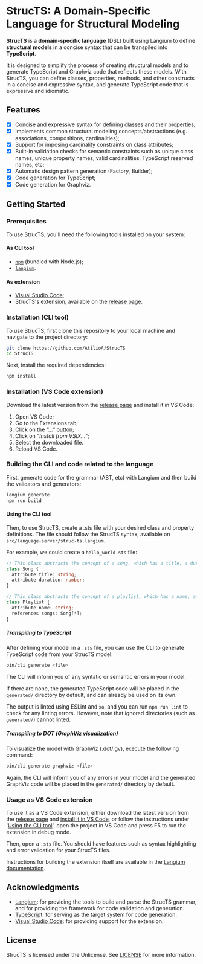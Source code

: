 # StrucTS: A Domain-Specific Language for Structural Modeling

**StrucTS** is a **domain-specific language** (DSL) built using Langium to define **structural models** in a concise syntax that can be transpiled into **TypeScript**.

It is designed to simplify the process of creating structural models and to generate TypeScript and Graphviz code that reflects these models.
With StrucTS, you can define classes, properties, methods, and other constructs in a concise and expressive syntax, and generate TypeScript code that is expressive and idiomatic.

## Features

- [x] Concise and expressive syntax for defining classes and their properties;
- [x] Implements common structural modeling concepts/abstractions (e.g. associations, compositions, cardinalities);
- [x] Support for imposing cardinality constraints on class attributes;
- [x] Built-in validation checks for semantic constraints such as unique class names, unique property names, valid cardinalities, TypeScript reserved names, etc;
- [x] Automatic design pattern generation (Factory, Builder);
- [x] Code generation for TypeScript;
- [x] Code generation for Graphviz.

## Getting Started

### Prerequisites

To use StrucTS, you'll need the following tools installed on your system:

#### As CLI tool

- [`npm`](https://www.npmjs.com/get-npm) (bundled with Node.js);
- [`langium`](https://langium.org/getting_started/installation/).

#### As extension

- [Visual Studio Code](https://code.visualstudio.com/download);
- StrucTS's extension, available on the [release page](https://github.com/AtilioA/StrucTS/releases).

### Installation (CLI tool)

To use StrucTS, first clone this repository to your local machine and navigate to the project directory:

```bash
git clone https://github.com/AtilioA/StrucTS
cd StrucTS
```

Next, install the required dependencies:

```bash
npm install
```

### Installation (VS Code extension)

Download the latest version from the [release page](https://github.com/AtilioA/StrucTS/releases) and install it in VS Code:

  1. Open VS Code;
  2. Go to the Extensions tab;
  3. Click on the *"..."* button;
  4. Click on *"Install from VSIX..."*;
  5. Select the downloaded file.
  6. Reload VS Code.

### Building the CLI and code related to the language

First, generate code for the grammar (AST, etc) with Langium and then build the validators and generators:

```bash
langium generate
npm run build
```

#### Using the CLI tool

Then, to use StrucTS, create a .sts file with your desired class and property definitions. The file should follow the StrucTS syntax, available on `src/language-server/struc-ts.langium`.

For example, we could create a `hello_world.sts` file:

```ts
// This class abstracts the concept of a song, which has a title, a duration, and a reference to the artist who composed it.
class Song {
  attribute title: string;
  attribute duration: number;
}

// This class abstracts the concept of a playlist, which has a name, and a list of songs. A Playlist can have many songs.
class Playlist {
  attribute name: string;
  references songs: Song[*];
}
```

##### Transpiling to TypeScript

After defining your model in a `.sts` file, you can use the CLI to generate TypeScript code from your StrucTS model:

```bash
bin/cli generate <file>
```

The CLI will inform you of any syntatic or semantic errors in your model.

If there are none, the generated TypeScript code will be placed in the `generated/` directory by default, and can already be used on its own.

The output is linted using ESLint and `xo`, and you can run `npm run lint` to check for any linting errors. However, note that ignored directories (such as `generated/`) cannot linted.

##### Transpiling to DOT (GraphViz visualization)

To visualize the model with GraphViz (.dot/.gv), execute the following command:

```bash
bin/cli generate-graphviz <file>
```

Again, the CLI will inform you of any errors in your model and the generated GraphViz code will be placed in the `generated/` directory by default.

### Usage as VS Code extension

To use it as a VS Code extension, either download the latest version from the [release page](https://github.com/AtilioA/StrucTS/releases) and [install it in VS Code](#installation-vs-code-extension), or follow the instructions under '[Using the CLI tool](#building-the-cli-and-code-related-to-the-language)', open the project in VS Code and press F5 to run the extension in debug mode.

Then, open a `.sts` file. You should have features such as syntax highlighting and error validation for your StrucTS files.

Instructions for building the extension itself are available in the [Langium documentation](https://langium.org/tutorials/building_an_extension/).

## Acknowledgments

- [Langium](https://github.com/langium/langium): for providing the tools to build and parse the StrucTS grammar, and for providing the framework for code validation and generation.
- [TypeScript](https://github.com/microsoft/TypeScript): for serving as the target system for code generation.
- [Visual Studio Code](https://github.com/microsoft/vscode): for providing support for the extension.

## License

StrucTS is licensed under the Unlicense. See [LICENSE](LICENSE) for more information.
